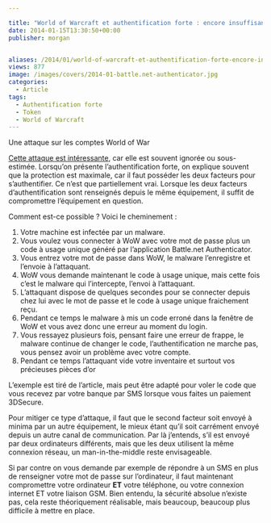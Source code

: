 ```yaml
---

title: "World of Warcraft et authentification forte : encore insuffisant pour décourager les pirates"
date: 2014-01-15T13:30:50+00:00
publisher: morgan


aliases: /2014/01/world-of-warcraft-et-authentification-forte-encore-insuffisant-pour-decourager-les-pirates/
views: 877
image: /images/covers/2014-01-battle.net-authenticator.jpg
categories:
  - Article
tags:
  - Authentification forte
  - Token
  - World of Warcraft
---
```

Une attaque sur les comptes World of War

[Cette attaque est intéressante](http://bit.ly/1gF9OHt), car elle est souvent ignorée ou sous-estimée. Lorsqu’on présente l’authentification forte, on explique souvent que la protection est maximale, car il faut posséder les deux facteurs pour s’authentifier. Ce n’est que partiellement vrai. Lorsque les deux facteurs d’authentification sont renseignés depuis le même équipement, il suffit de compromettre l’équipement en question.

Comment est-ce possible ? Voici le cheminement :

  1. Votre machine est infectée par un malware.
  2. Vous voulez vous connecter à WoW avec votre mot de passe plus un code à usage unique généré par l’application Battle.net Authenticator.
  3. Vous entrez votre mot de passe dans WoW, le malware l’enregistre et l’envoie à l’attaquant.
  4. WoW vous demande maintenant le code à usage unique, mais cette fois c’est le malware qui l’intercepte, l’envoi à l’attaquant.
  5. L’attaquant dispose de quelques secondes pour se connecter depuis chez lui avec le mot de passe et le code à usage unique fraichement reçu.
  6. Pendant ce temps le malware à mis un code erroné dans la fenêtre de WoW et vous avez donc une erreur au moment du login.
  7. Vous ressayez plusieurs fois, pensant faire une erreur de frappe, le malware continue de changer le code, l’authentification ne marche pas, vous pensez avoir un problème avec votre compte.
  8. Pendant ce temps l’attaquant vide votre inventaire et surtout vos précieuses pièces d’or</ol>
L’exemple est tiré de l’article, mais peut être adapté pour voler le code que vous recevez par votre banque par SMS lorsque vous faites un paiement 3DSecure.

Pour mitiger ce type d’attaque, il faut que le second facteur soit envoyé à minima par un autre équipement, le mieux étant qu’il soit carrément envoyé depuis un autre canal de communication. Par là j’entends, s’il est envoyé par deux ordinateurs différents, mais que les deux utilisent la même connexion réseau, un man-in-the-middle reste envisageable.

Si par contre on vous demande par exemple de répondre à un SMS en plus de renseigner votre mot de passe sur l’ordinateur, il faut maintenant compromettre votre ordinateur **ET** votre téléphone, ou votre connexion internet ET votre liaison GSM. Bien entendu, la sécurité absolue n’existe pas, cela reste théoriquement réalisable, mais beaucoup, beaucoup plus difficile à mettre en place.
